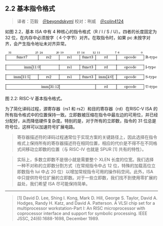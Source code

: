 ## 2.2 基本指令格式 ##

> 译者：范毅　[＠beyondskyml](https://github.com/beyondskyml)
> 校对：咧威　[＠colin4124](https://github.com/colin4124)

如图 2.2，基本 ISA 中有 4 种核心的指令格式（R / I / S / U）。四者的长度固定为 32 位，在内存中必须按字（４个字节）对齐。在取指令时，如果 pc 未按字对齐，会产生指令地址未对齐异常。

![2.2](img/2-2.png)

图 2.2: RISC-V 基本指令格式。

为了简化译码过程，源寄存器（rs1 和 rs2）和目的寄存器（rd）在RISC-V ISA 的所有指令格式中的位置保持一致。立即数被压缩在指令中最左边的可用位，并已经分配好，从而降低硬件复杂度。特别的是，对于所有的立即数，指令的 31 位总是符号位，这样可以加速符号扩展电路。

> 寄存器描述符的译码过程通常位于实现方案的关键路径上，因此选择在指令格式上保持所有的寄存器描述符在相同位置，相应的代价是不得不在不同格式间移动立即数的位置（与 RISC-IV 也就是 SPUR [1] 共有的特性）。

> 实际上，多数立即数不是很小就是需要整个 XLEN 长度的位宽。我们选择一种不对称的立即数分割方式（在常规指令中占 12 位，特殊的加载高位立即数指令 lui 中占 20 位）以增加常规指令可用的操作码空间。此外，ISA 中只提供符号位扩展的立即数。对于一些立即数，我们找不到使用零扩展的益处，我们希望 ISA 尽可能保持简单。

---

> [1] David D. Lee, Shing I. Kong, Mark D. Hill, George S. Taylor, David A. Hodges, Randy H. Katz, and David A. Patterson. A VLSI chip set for a multiprocessor workstation-Part I: An RISC microprocessor with coprocessor interface and support for symbolic processing. IEEE JSSC, 24(6):1688-1698, December 1989.
